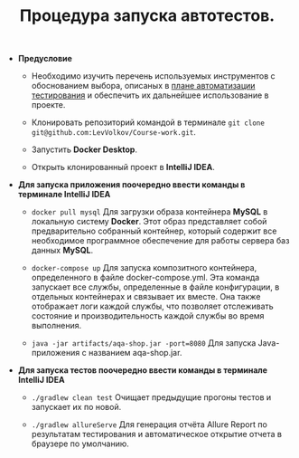 <h1 align="center"> Процедура запуска автотестов.</h1>
</br>

*  **Предусловие** 
    
   * Необходимо изучить перечень используемых инструментов с обоснованием выбора, описаных в [плане автоматизации тестирования](./Plan.md#2) и обеспечить их дальнейшее использование в проекте.

   * Клонировать репозиторий командой в терминале `git clone git@github.com:LevVolkov/Course-work.git`.

   * Запустить **Docker Desktop**.

   * Открыть клонированный проект в **IntelliJ IDEA**.

*  **Для запуска приложения поочередно ввести команды в терминале IntelliJ IDEA**

   * `docker pull mysql` Для загрузки образа контейнера **MySQL** в локальную систему **Docker**. Этот образ представляет собой предварительно собранный контейнер, который содержит все необходимое программное обеспечение для работы сервера баз данных **MySQL**.  

   * `docker-compose up` Для запуска композитного контейнера, определенного в файле docker-compose.yml. Эта команда запускает все службы, определенные в файле конфигурации, в отдельных контейнерах и связывает их вместе. Она также отображает логи каждой службы, что позволяет отслеживать состояние и производительность каждой службы во время выполнения.

   * `java -jar artifacts/aqa-shop.jar -port=8080` Для запуска Java-приложения с названием aqa-shop.jar.

*  **Для запуска тестов поочередно ввести команды в терминале IntelliJ IDEA**

   * `./gradlew clean test` Очищает предыдущие прогоны тестов и запускает их по новой.
 
   * `./gradlew allureServe` Для генерация отчёта Allure Report  по результатам тестирования и автоматическое открытие отчета в браузере по умолчанию.  
     
           
